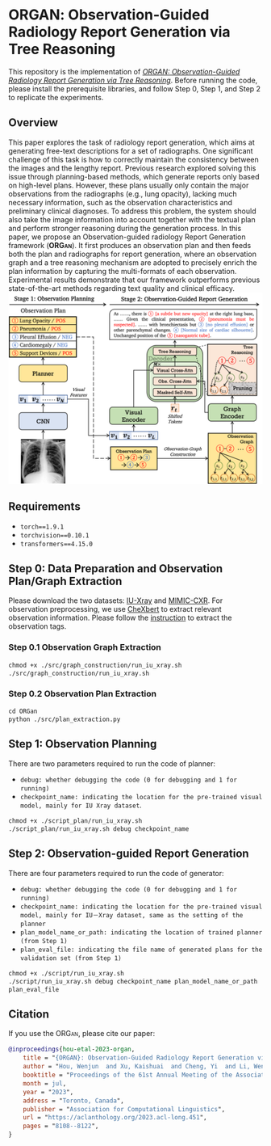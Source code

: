 # <span style="font-variant:small-caps;">ORGAN</span>: Observation-Guided Radiology Report Generation via Tree Reasoning

This repository is the implementation of [*ORGAN: Observation-Guided Radiology Report Generation via Tree Reasoning*](https://arxiv.org/abs/2306.06466).
Before running the code, please install the prerequisite libraries, and follow Step 0, Step 1, and Step 2 to replicate the experiments.

## Overview
This paper explores the task of radiology report generation, which aims at generating free-text descriptions for a set of radiographs. One significant challenge of this task is how to correctly maintain the consistency between the images and the lengthy report. Previous research explored solving this issue through planning-based methods, which generate reports only based on high-level plans. However, these plans usually only contain the major observations from the radiographs (e.g., lung opacity), lacking much necessary information, such as the observation characteristics and preliminary clinical diagnoses. To address this problem, the system should also take the image information into account together with the textual plan and perform stronger reasoning during the generation process. In this paper, we propose an Observation-guided radiology Report Generation framework (**<span style="font-variant:small-caps;">ORGan</span>**). It first produces an observation plan and then feeds both the plan and radiographs for report generation, where an observation graph and a tree reasoning mechanism are adopted to precisely enrich the plan information by capturing the multi-formats of each observation. Experimental results demonstrate that our framework outperforms previous state-of-the-art methods regarding text quality and clinical efficacy.
![Alt text](figure/overview.png?raw=true "Title")

## Requirements
- `torch==1.9.1`
- `torchvision==0.10.1`
- `transformers==4.15.0`

## Step 0: Data Preparation and Observation Plan/Graph Extraction
Please download the two datasets: [IU-Xray](https://openi.nlm.nih.gov/) and [MIMIC-CXR](https://physionet.org/content/mimic-cxr-jpg/2.0.0/). For observation preprocessing, we use [CheXbert](https://arxiv.org/pdf/2004.09167.pdf) to extract relevant observation information. Please follow the [instruction](https://github.com/stanfordmlgroup/CheXbert#prerequisites) to extract the observation tags.

### Step 0.1 Observation Graph Extraction
```
chmod +x ./src/graph_construction/run_iu_xray.sh
./src/graph_construction/run_iu_xray.sh
```

### Step 0.2 Observation Plan Extraction
```
cd ORGan
python ./src/plan_extraction.py
```

## Step 1: Observation Planning
There are two parameters required to run the code of planner: 
- `debug: whether debugging the code (0 for debugging and 1 for running)`
- `checkpoint_name: indicating the location for the pre-trained visual model, mainly for IU Xray dataset`.
```
chmod +x ./script_plan/run_iu_xray.sh
./script_plan/run_iu_xray.sh debug checkpoint_name
```

## Step 2: Observation-guided Report Generation
There are four parameters required to run the code of generator:
- `debug: whether debugging the code (0 for debugging and 1 for running)`
- `checkpoint_name: indicating the location for the pre-trained visual model, mainly for IU－Xray dataset, same as the setting of the planner`
- `plan_model_name_or_path: indicating the location of trained planner (from Step 1)`
- `plan_eval_file: indicating the file name of generated plans for the validation set (from Step 1)`

```
chmod +x ./script/run_iu_xray.sh
./script/run_iu_xray.sh debug checkpoint_name plan_model_name_or_path plan_eval_file
```

## Citation
If you use the <span style="font-variant:small-caps;">ORGan</span>, please cite our paper:
```bibtex
@inproceedings{hou-etal-2023-organ,
    title = "{ORGAN}: Observation-Guided Radiology Report Generation via Tree Reasoning",
    author = "Hou, Wenjun  and Xu, Kaishuai  and Cheng, Yi  and Li, Wenjie  and Liu, Jiang",
    booktitle = "Proceedings of the 61st Annual Meeting of the Association for Computational Linguistics (Volume 1: Long Papers)",
    month = jul,
    year = "2023",
    address = "Toronto, Canada",
    publisher = "Association for Computational Linguistics",
    url = "https://aclanthology.org/2023.acl-long.451",
    pages = "8108--8122",
}
```
